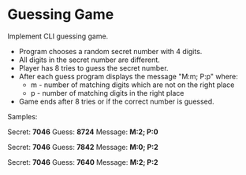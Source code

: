 # Guessing Game

Implement CLI guessing game. 
- Program chooses a random secret number with 4 digits.
- All digits in the secret number are different.
- Player has 8 tries to guess the secret number.
- After each guess program displays the message "M:m; P:p" where:
  - m - number of matching digits which are not on the right place
  - p - number of matching digits in the right place
- Game ends after 8 tries or if the correct number is guessed.  

Samples:

Secret:  **7046**
Guess:   **8724**
Message: **M:2; P:0**

Secret:  **7046**
Guess:   **7842**
Message: **M:0; P:2**

Secret:  **7046**
Guess:   **7640**
Message: **M:2; P:2**
